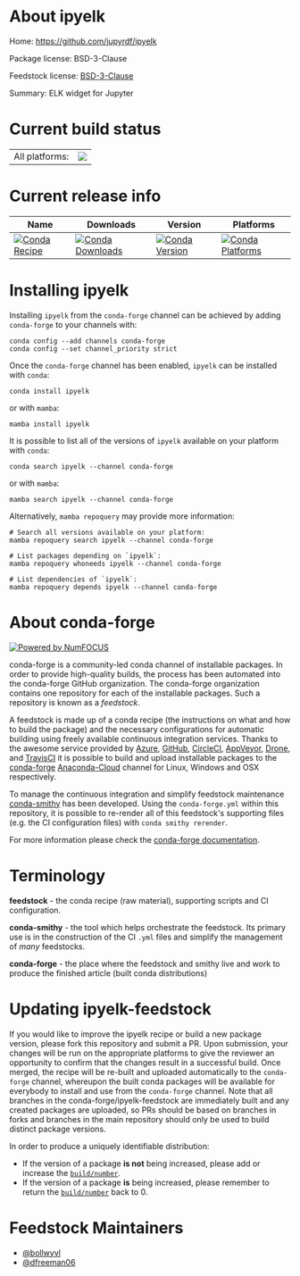 About ipyelk
============

Home: https://github.com/jupyrdf/ipyelk

Package license: BSD-3-Clause

Feedstock license: [BSD-3-Clause](https://github.com/conda-forge/ipyelk-feedstock/blob/master/LICENSE.txt)

Summary: ELK widget for Jupyter

Current build status
====================


<table><tr><td>All platforms:</td>
    <td>
      <a href="https://dev.azure.com/conda-forge/feedstock-builds/_build/latest?definitionId=10515&branchName=master">
        <img src="https://dev.azure.com/conda-forge/feedstock-builds/_apis/build/status/ipyelk-feedstock?branchName=master">
      </a>
    </td>
  </tr>
</table>

Current release info
====================

| Name | Downloads | Version | Platforms |
| --- | --- | --- | --- |
| [![Conda Recipe](https://img.shields.io/badge/recipe-ipyelk-green.svg)](https://anaconda.org/conda-forge/ipyelk) | [![Conda Downloads](https://img.shields.io/conda/dn/conda-forge/ipyelk.svg)](https://anaconda.org/conda-forge/ipyelk) | [![Conda Version](https://img.shields.io/conda/vn/conda-forge/ipyelk.svg)](https://anaconda.org/conda-forge/ipyelk) | [![Conda Platforms](https://img.shields.io/conda/pn/conda-forge/ipyelk.svg)](https://anaconda.org/conda-forge/ipyelk) |

Installing ipyelk
=================

Installing `ipyelk` from the `conda-forge` channel can be achieved by adding `conda-forge` to your channels with:

```
conda config --add channels conda-forge
conda config --set channel_priority strict
```

Once the `conda-forge` channel has been enabled, `ipyelk` can be installed with `conda`:

```
conda install ipyelk
```

or with `mamba`:

```
mamba install ipyelk
```

It is possible to list all of the versions of `ipyelk` available on your platform with `conda`:

```
conda search ipyelk --channel conda-forge
```

or with `mamba`:

```
mamba search ipyelk --channel conda-forge
```

Alternatively, `mamba repoquery` may provide more information:

```
# Search all versions available on your platform:
mamba repoquery search ipyelk --channel conda-forge

# List packages depending on `ipyelk`:
mamba repoquery whoneeds ipyelk --channel conda-forge

# List dependencies of `ipyelk`:
mamba repoquery depends ipyelk --channel conda-forge
```


About conda-forge
=================

[![Powered by
NumFOCUS](https://img.shields.io/badge/powered%20by-NumFOCUS-orange.svg?style=flat&colorA=E1523D&colorB=007D8A)](https://numfocus.org)

conda-forge is a community-led conda channel of installable packages.
In order to provide high-quality builds, the process has been automated into the
conda-forge GitHub organization. The conda-forge organization contains one repository
for each of the installable packages. Such a repository is known as a *feedstock*.

A feedstock is made up of a conda recipe (the instructions on what and how to build
the package) and the necessary configurations for automatic building using freely
available continuous integration services. Thanks to the awesome service provided by
[Azure](https://azure.microsoft.com/en-us/services/devops/), [GitHub](https://github.com/),
[CircleCI](https://circleci.com/), [AppVeyor](https://www.appveyor.com/),
[Drone](https://cloud.drone.io/welcome), and [TravisCI](https://travis-ci.com/)
it is possible to build and upload installable packages to the
[conda-forge](https://anaconda.org/conda-forge) [Anaconda-Cloud](https://anaconda.org/)
channel for Linux, Windows and OSX respectively.

To manage the continuous integration and simplify feedstock maintenance
[conda-smithy](https://github.com/conda-forge/conda-smithy) has been developed.
Using the ``conda-forge.yml`` within this repository, it is possible to re-render all of
this feedstock's supporting files (e.g. the CI configuration files) with ``conda smithy rerender``.

For more information please check the [conda-forge documentation](https://conda-forge.org/docs/).

Terminology
===========

**feedstock** - the conda recipe (raw material), supporting scripts and CI configuration.

**conda-smithy** - the tool which helps orchestrate the feedstock.
                   Its primary use is in the construction of the CI ``.yml`` files
                   and simplify the management of *many* feedstocks.

**conda-forge** - the place where the feedstock and smithy live and work to
                  produce the finished article (built conda distributions)


Updating ipyelk-feedstock
=========================

If you would like to improve the ipyelk recipe or build a new
package version, please fork this repository and submit a PR. Upon submission,
your changes will be run on the appropriate platforms to give the reviewer an
opportunity to confirm that the changes result in a successful build. Once
merged, the recipe will be re-built and uploaded automatically to the
`conda-forge` channel, whereupon the built conda packages will be available for
everybody to install and use from the `conda-forge` channel.
Note that all branches in the conda-forge/ipyelk-feedstock are
immediately built and any created packages are uploaded, so PRs should be based
on branches in forks and branches in the main repository should only be used to
build distinct package versions.

In order to produce a uniquely identifiable distribution:
 * If the version of a package **is not** being increased, please add or increase
   the [``build/number``](https://docs.conda.io/projects/conda-build/en/latest/resources/define-metadata.html#build-number-and-string).
 * If the version of a package **is** being increased, please remember to return
   the [``build/number``](https://docs.conda.io/projects/conda-build/en/latest/resources/define-metadata.html#build-number-and-string)
   back to 0.

Feedstock Maintainers
=====================

* [@bollwyvl](https://github.com/bollwyvl/)
* [@dfreeman06](https://github.com/dfreeman06/)

